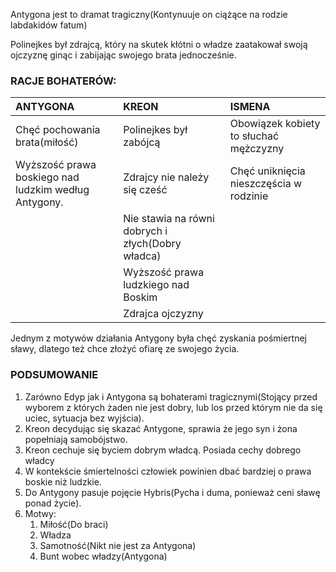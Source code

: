 
Antygona jest to dramat tragiczny(Kontynuuje on ciążące na rodzie labdakidów fatum)

Polinejkes był zdrajcą, który na skutek kłótni o władze zaatakował swoją ojczyznę  ginąc i zabijając swojego brata jednocześnie.


### RACJE BOHATERÓW:

| ANTYGONA | KREON | ISMENA |
| :--- | :--- | :--- |
| Chęć pochowania brata(miłość) | Polinejkes był zabójcą<br> | Obowiązek kobiety to słuchać mężczyzny |
| Wyższość prawa boskiego nad ludzkim według <br>Antygony. | Zdrajcy nie należy się cześć | Chęć uniknięcia nieszczęścia w rodzinie |
|  | Nie stawia na równi dobrych i złych(Dobry władca) |  |
|  | Wyższość prawa ludzkiego nad Boskim   |  |
|  | Zdrajca ojczyzny |  |
Jednym z motywów działania Antygony była chęć zyskania pośmiertnej sławy, dlatego też chce złożyć ofiarę ze swojego życia.

### PODSUMOWANIE

1. Zarówno Edyp jak i Antygona są bohaterami tragicznymi(Stojący przed wyborem z których żaden nie jest dobry, lub los przed którym nie da się uciec, sytuacja bez wyjścia).
2. Kreon decydując się skazać Antygone, sprawia że jego syn i żona popełniają samobójstwo.
3. Kreon cechuje się byciem dobrym władcą. Posiada cechy dobrego władcy 
4. W kontekście śmiertelności człowiek powinien dbać bardziej o prawa boskie niż ludzkie.
5. Do Antygony pasuje pojęcie Hybris(Pycha i duma, ponieważ ceni sławę ponad życie).
6. Motwy:
	1. Miłość(Do braci)
	2. Władza
	3. Samotność(Nikt nie jest za Antygona)
	4. Bunt wobec władzy(Antygona)

